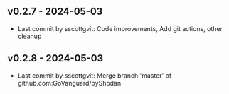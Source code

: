 ## v0.2.7 - 2024-05-03
- Last commit by sscottgvit: Code improvements, Add git actions, other cleanup
## v0.2.8 - 2024-05-03
- Last commit by sscottgvit: Merge branch 'master' of github.com:GoVanguard/pyShodan
